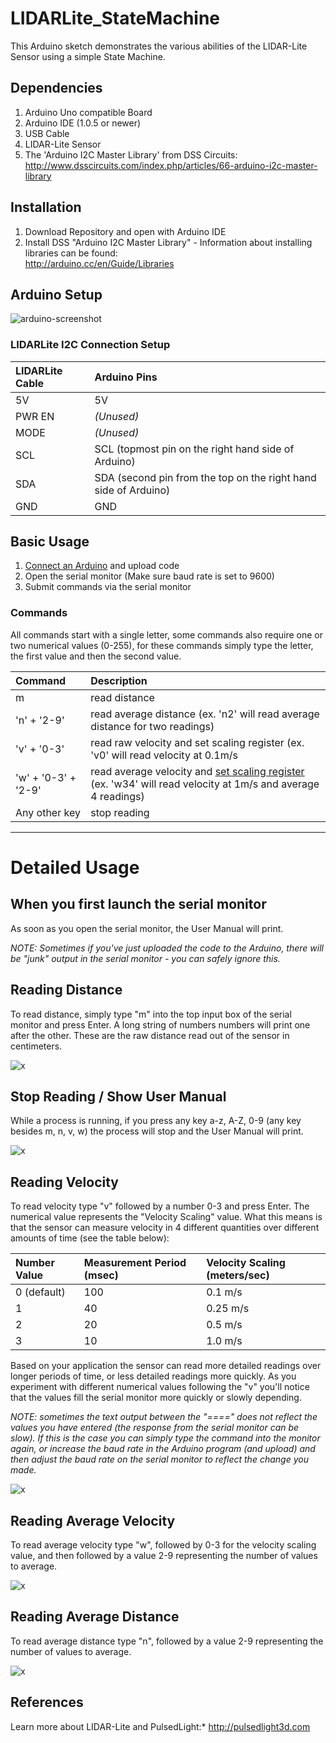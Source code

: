 LIDARLite_StateMachine
========================================

This Arduino sketch demonstrates the various abilities of the 
LIDAR-Lite Sensor using a simple State Machine. 


## Dependencies
1. Arduino Uno compatible Board
2. Arduino IDE (1.0.5 or newer)
3. USB Cable
4. LIDAR-Lite Sensor
5. The 'Arduino I2C Master Library' from DSS Circuits: http://www.dsscircuits.com/index.php/articles/66-arduino-i2c-master-library

## Installation
1. Download Repository and open with Arduino IDE
2. Install DSS "Arduino I2C Master Library" - Information about installing libraries can be found:  
http://arduino.cc/en/Guide/Libraries

## Arduino Setup

![arduino-screenshot](http://pulsedlight3d.net/assets.pl3d/arduino-setup.png)

### LIDARLite I2C Connection Setup
LIDARLite Cable | Arduino Pins
:---|:---
5V | 5V
PWR EN | _(Unused)_
MODE | _(Unused)_
SCL | SCL (topmost pin on the right hand side of Arduino)
SDA | SDA (second pin from the top on the right hand side of Arduino)
GND | GND

## Basic Usage

1. [Connect an Arduino](#arduino-setup) and upload code
2. Open the serial monitor (Make sure baud rate is set to 9600)
3. Submit commands via the serial monitor

###  Commands
All commands start with a single letter, some commands also require one or two numerical values (0-255), for these commands simply type the letter, the first value and then the second value. 

Command|Description
:---|:---
m | read distance
'n' + '2-9' | read average distance (ex. 'n2' will read average distance for two readings)
'v' + '0-3' | read raw velocity and set scaling register (ex. 'v0' will read velocity at 0.1m/s
'w' + '0-3' + '2-9'  | read average velocity and [set scaling register](#references) (ex. 'w34' will read velocity at 1m/s and average 4 readings)
Any other key | stop reading

---

# Detailed Usage

## When you first launch the serial monitor

As soon as you open the serial monitor, the User Manual will print. 

*NOTE: Sometimes if you've just uploaded the code to the Arduino, there will be "junk" output in the serial monitor - you can safely ignore this.*

## Reading Distance

To read distance, simply type "m" into the top input box of the serial monitor and press Enter. A long string of numbers numbers will print one after the other. These are the raw distance read out of the sensor in centimeters. 

![x](http://pulsedlight3d.com/pl3d/wp-content/uploads/2014/10/ll-m.jpg)

## Stop Reading / Show User Manual

While a process is running, if you press any key a-z, A-Z, 0-9 (any key besides m, n, v, w) the process will stop and the User Manual will print. 

![x](http://pulsedlight3d.com/pl3d/wp-content/uploads/2014/10/ll-x.jpg)


## Reading Velocity

To read velocity type "v" followed by a number 0-3 and press Enter. The numerical value represents the "Velocity Scaling" value. What this means is that the sensor can measure velocity in 4 different quantities over different amounts of time (see the table below):

Number Value | Measurement Period (msec) | Velocity Scaling (meters/sec)
:---| :---|:---
0 (default) | 100|0.1 m/s
1| 40|0.25 m/s
2|20|0.5 m/s
3|10|1.0 m/s

Based on your application the sensor can read more detailed readings over longer periods of time, or less detailed readings more quickly. As you experiment with different numerical values following the "v" you'll notice that the values fill the serial monitor more quickly or slowly depending. 

*NOTE: sometimes the text output between the "====" does not reflect the values you have entered (the response from the serial monitor can be slow). If this is the case you can simply type the command into the monitor again, or increase the baud rate in the Arduino program (and upload) and then adjust the baud rate on the serial monitor to reflect the change you made.*

![x](http://pulsedlight3d.net/assets.pl3d/ll-v3.jpg)

## Reading Average Velocity
To read average velocity type "w", followed by 0-3 for the velocity scaling value, and then followed by a value 2-9 representing the number of values to average. 

![x](http://pulsedlight3d.net/assets.pl3d/ll-w04.jpg)

## Reading Average Distance

To read average distance type "n", followed by a value 2-9 representing the number of values to average. 

![x](http://pulsedlight3d.net/assets.pl3d/ll-n8.jpg)




## References 

Learn more about LIDAR-Lite and PulsedLight:*
http://pulsedlight3d.com





